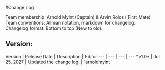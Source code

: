 #Change Log

Team membership:  Arnold Myint (Captain) & Arvin Rolos ( First Mate)  
Team conventions: Allman notation, markdown for changelog.  
Changelog format: Bottom to top (New to old).

<h2>Version: </h2>
Version | Release Date | Description  | Editor
--- | --- | --- | ---
*v1.0* | Jul 25, 2027 | Updated the change log. | `arnoldmyint`
